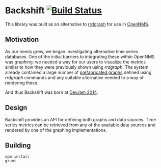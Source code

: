 # Backshift [![Build Status](https://secure.travis-ci.org/j-white/backshift.png?branch=master)](http://travis-ci.org/j-white/backshift)

This library was built as an alternative to [rrdgraph](http://oss.oetiker.ch/rrdtool/doc/rrdgraph.en.html) for use in [OpenNMS](https://github.com/OpenNMS/opennms).

## Motivation

As our needs grew, we began investigating alternative time series databases.
One of the initial barriers to integrating these within OpenNMS was graphing: we needed a way for our users to visualize the metrics similar to how they were previously shown using *rrdgraph*.
The system already contained a large number of [prefabricated graphs](http://www.opennms.org/wiki/Prefabricated_Standard_Graphs) defined using *rrdgraph* commands and any suitable alternative needed to a way of rendering these.

And thus Backshift was born at [DevJam 2014](http://www.opennms.org/wiki/Dev-Jam_2014).

## Design

Backshift provides an API for defining both graphs and data sources.
Time series metrics can be retrieved from any of the available data sources and rendered by one of the graphing implementations.

## Building
 
```
npm install
grunt
```
